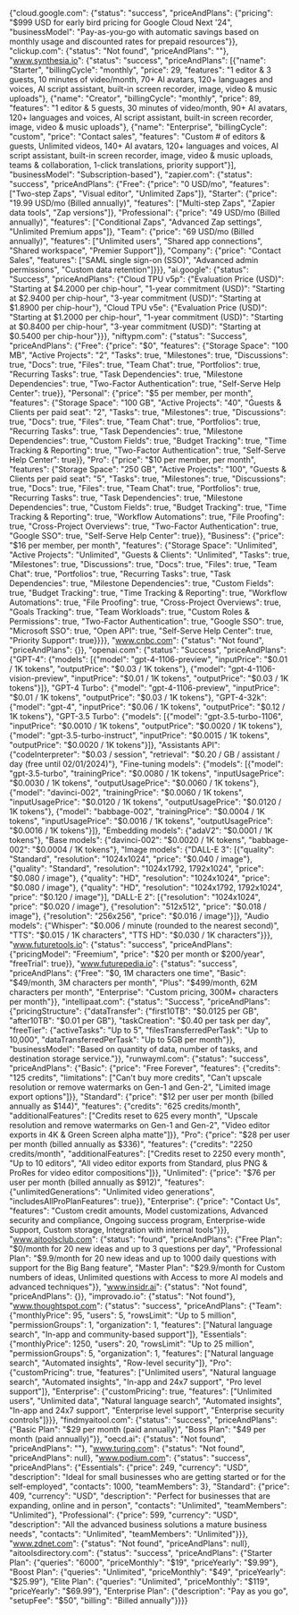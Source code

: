 {"cloud.google.com": {"status": "success", "priceAndPlans": {"pricing": "$999 USD for early bird pricing for Google Cloud Next '24", "businessModel": "Pay-as-you-go with automatic savings based on monthly usage and discounted rates for prepaid resources"}}, "clickup.com": {"status": "Not found", "priceAndPlans": ""}, "www.synthesia.io": {"status": "success", "priceAndPlans": [{"name": "Starter", "billingCycle": "monthly", "price": 29, "features": "1 editor & 3 guests, 10 minutes of video/month, 70+ AI avatars, 120+ languages and voices, AI script assistant, built-in screen recorder, image, video & music uploads"}, {"name": "Creator", "billingCycle": "monthly", "price": 89, "features": "1 editor & 5 guests, 30 minutes of video/month, 90+ AI avatars, 120+ languages and voices, AI script assistant, built-in screen recorder, image, video & music uploads"}, {"name": "Enterprise", "billingCycle": "custom", "price": "Contact sales", "features": "Custom # of editors & guests, Unlimited videos, 140+ AI avatars, 120+ languages and voices, AI script assistant, built-in screen recorder, image, video & music uploads, teams & collaboration, 1-click translations, priority support"}], "businessModel": "Subscription-based"}, "zapier.com": {"status": "success", "priceAndPlans": {"Free": {"price": "0 USD/mo", "features": ["Two-step Zaps", "Visual editor", "Unlimited Zaps"]}, "Starter": {"price": "19.99 USD/mo (Billed annually)", "features": ["Multi-step Zaps", "Zapier data tools", "Zap versions"]}, "Professional": {"price": "49 USD/mo (Billed annually)", "features": ["Conditional Zaps", "Advanced Zap settings", "Unlimited Premium apps"]}, "Team": {"price": "69 USD/mo (Billed annually)", "features": ["Unlimited users", "Shared app connections", "Shared workspace", "Premier Support"]}, "Company": {"price": "Contact Sales", "features": ["SAML single sign-on (SSO)", "Advanced admin permissions", "Custom data retention"]}}}, "ai.google": {"status": "Success", "priceAndPlans": {"Cloud TPU v5p": {"Evaluation Price (USD)": "Starting at $4.2000 per chip-hour", "1-year commitment (USD)": "Starting at $2.9400 per chip-hour", "3-year commitment (USD)": "Starting at $1.8900 per chip-hour"}, "Cloud TPU v5e": {"Evaluation Price (USD)": "Starting at $1.2000 per chip-hour", "1-year commitment (USD)": "Starting at $0.8400 per chip-hour", "3-year commitment (USD)": "Starting at $0.5400 per chip-hour"}}}, "niftypm.com": {"status": "Success", "priceAndPlans": {"Free": {"price": "$0", "features": {"Storage Space": "100 MB", "Active Projects": "2", "Tasks": true, "Milestones": true, "Discussions": true, "Docs": true, "Files": true, "Team Chat": true, "Portfolios": true, "Recurring Tasks": true, "Task Dependencies": true, "Milestone Dependencies": true, "Two-Factor Authentication": true, "Self-Serve Help Center": true}}, "Personal": {"price": "$5 per member, per month", "features": {"Storage Space": "100 GB", "Active Projects": "40", "Guests & Clients per paid seat": "2", "Tasks": true, "Milestones": true, "Discussions": true, "Docs": true, "Files": true, "Team Chat": true, "Portfolios": true, "Recurring Tasks": true, "Task Dependencies": true, "Milestone Dependencies": true, "Custom Fields": true, "Budget Tracking": true, "Time Tracking & Reporting": true, "Two-Factor Authentication": true, "Self-Serve Help Center": true}}, "Pro": {"price": "$10 per member, per month", "features": {"Storage Space": "250 GB", "Active Projects": "100", "Guests & Clients per paid seat": "5", "Tasks": true, "Milestones": true, "Discussions": true, "Docs": true, "Files": true, "Team Chat": true, "Portfolios": true, "Recurring Tasks": true, "Task Dependencies": true, "Milestone Dependencies": true, "Custom Fields": true, "Budget Tracking": true, "Time Tracking & Reporting": true, "Workflow Automations": true, "File Proofing": true, "Cross-Project Overviews": true, "Two-Factor Authentication": true, "Google SSO": true, "Self-Serve Help Center": true}}, "Business": {"price": "$16 per member, per month", "features": {"Storage Space": "Unlimited", "Active Projects": "Unlimited", "Guests & Clients": "Unlimited", "Tasks": true, "Milestones": true, "Discussions": true, "Docs": true, "Files": true, "Team Chat": true, "Portfolios": true, "Recurring Tasks": true, "Task Dependencies": true, "Milestone Dependencies": true, "Custom Fields": true, "Budget Tracking": true, "Time Tracking & Reporting": true, "Workflow Automations": true, "File Proofing": true, "Cross-Project Overviews": true, "Goals Tracking": true, "Team Workloads": true, "Custom Roles & Permissions": true, "Two-Factor Authentication": true, "Google SSO": true, "Microsoft SSO": true, "Open API": true, "Self-Serve Help Center": true, "Priority Support": true}}}}, "www.cnbc.com": {"status": "Not found", "priceAndPlans": {}}, "openai.com": {"status": "Success", "priceAndPlans": {"GPT-4": {"models": [{"model": "gpt-4-1106-preview", "inputPrice": "$0.01 / 1K tokens", "outputPrice": "$0.03 / 1K tokens"}, {"model": "gpt-4-1106-vision-preview", "inputPrice": "$0.01 / 1K tokens", "outputPrice": "$0.03 / 1K tokens"}]}, "GPT-4 Turbo": {"model": "gpt-4-1106-preview", "inputPrice": "$0.01 / 1K tokens", "outputPrice": "$0.03 / 1K tokens"}, "GPT-4-32k": {"model": "gpt-4", "inputPrice": "$0.06 / 1K tokens", "outputPrice": "$0.12 / 1K tokens"}, "GPT-3.5 Turbo": {"models": [{"model": "gpt-3.5-turbo-1106", "inputPrice": "$0.0010 / 1K tokens", "outputPrice": "$0.0020 / 1K tokens"}, {"model": "gpt-3.5-turbo-instruct", "inputPrice": "$0.0015 / 1K tokens", "outputPrice": "$0.0020 / 1K tokens"}]}, "Assistants API": {"codeInterpreter": "$0.03 / session", "retrieval": "$0.20 / GB / assistant / day (free until 02/01/2024)"}, "Fine-tuning models": {"models": [{"model": "gpt-3.5-turbo", "trainingPrice": "$0.0080 / 1K tokens", "inputUsagePrice": "$0.0030 / 1K tokens", "outputUsagePrice": "$0.0060 / 1K tokens"}, {"model": "davinci-002", "trainingPrice": "$0.0060 / 1K tokens", "inputUsagePrice": "$0.0120 / 1K tokens", "outputUsagePrice": "$0.0120 / 1K tokens"}, {"model": "babbage-002", "trainingPrice": "$0.0004 / 1K tokens", "inputUsagePrice": "$0.0016 / 1K tokens", "outputUsagePrice": "$0.0016 / 1K tokens"}]}, "Embedding models": {"adaV2": "$0.0001 / 1K tokens"}, "Base models": {"davinci-002": "$0.0020 / 1K tokens", "babbage-002": "$0.0004 / 1K tokens"}, "Image models": {"DALL-E 3": [{"quality": "Standard", "resolution": "1024x1024", "price": "$0.040 / image"}, {"quality": "Standard", "resolution": "1024x1792, 1792x1024", "price": "$0.080 / image"}, {"quality": "HD", "resolution": "1024x1024", "price": "$0.080 / image"}, {"quality": "HD", "resolution": "1024x1792, 1792x1024", "price": "$0.120 / image"}], "DALL-E 2": [{"resolution": "1024x1024", "price": "$0.020 / image"}, {"resolution": "512x512", "price": "$0.018 / image"}, {"resolution": "256x256", "price": "$0.016 / image"}]}, "Audio models": {"Whisper": "$0.006 / minute (rounded to the nearest second)", "TTS": "$0.015 / 1K characters", "TTS HD": "$0.030 / 1K characters"}}}, "www.futuretools.io": {"status": "success", "priceAndPlans": {"pricingModel": "Freemium", "price": "$20 per month or $200/year", "freeTrial": true}}, "www.futurepedia.io": {"status": "success", "priceAndPlans": {"Free": "$0, 1M characters one time", "Basic": "$49/month, 3M characters per month", "Plus": "$499/month, 62M characters per month", "Enterprise": "Custom pricing, 300M+ characters per month"}}, "intellipaat.com": {"status": "Success", "priceAndPlans": {"pricingStructure": {"dataTransfer": {"first10TB": "$0.0125 per GB", "after10TB": "$0.01 per GB"}, "taskCreation": "$0.40 per task per day", "freeTier": {"activeTasks": "Up to 5", "filesTransferredPerTask": "Up to 10,000", "dataTransferredPerTask": "Up to 5GB per month"}}, "businessModel": "Based on quantity of data, number of tasks, and destination storage service."}}, "runwayml.com": {"status": "success", "priceAndPlans": {"Basic": {"price": "Free Forever", "features": {"credits": "125 credits", "limitations": ["Can't buy more credits", "Can't upscale resolution or remove watermarks on Gen-1 and Gen-2", "Limited image export options"]}}, "Standard": {"price": "$12 per user per month (billed annually as $144)", "features": {"credits": "625 credits/month", "additionalFeatures": ["Credits reset to 625 every month", "Upscale resolution and remove watermarks on Gen-1 and Gen-2", "Video editor exports in 4K & Green Screen alpha matte"]}}, "Pro": {"price": "$28 per user per month (billed annually as $336)", "features": {"credits": "2250 credits/month", "additionalFeatures": ["Credits reset to 2250 every month", "Up to 10 editors", "All video editor exports from Standard, plus PNG & ProRes for video editor compositions"]}}, "Unlimited": {"price": "$76 per user per month (billed annually as $912)", "features": {"unlimitedGenerations": "Unlimited video generations", "includesAllProPlanFeatures": true}}, "Enterprise": {"price": "Contact Us", "features": "Custom credit amounts, Model customizations, Advanced security and compliance, Ongoing success program, Enterprise-wide Support, Custom storage, Integration with internal tools"}}}, "www.aitoolsclub.com": {"status": "found", "priceAndPlans": {"Free Plan": "$0/month for 20 new ideas and up to 3 questions per day", "Professional Plan": "$9.9/month for 20 new ideas and up to 1000 daily questions with support for the Big Bang feature", "Master Plan": "$29.9/month for Custom numbers of ideas, Unlimited questions with Access to more AI models and advanced techniques"}}, "www.insidr.ai": {"status": "Not found", "priceAndPlans": {}}, "improvado.io": {"status": "Not found"}, "www.thoughtspot.com": {"status": "success", "priceAndPlans": {"Team": {"monthlyPrice": 95, "users": 5, "rowsLimit": "Up to 5 million", "permissionGroups": 1, "organization": 1, "features": ["Natural language search", "In-app and community-based support"]}, "Essentials": {"monthlyPrice": 1250, "users": 20, "rowsLimit": "Up to 25 million", "permissionGroups": 5, "organization": 1, "features": ["Natural language search", "Automated insights", "Row-level security"]}, "Pro": {"customPricing": true, "features": ["Unlimited users", "Natural language search", "Automated insights", "In-app and 24x7 support", "Pro level support"]}, "Enterprise": {"customPricing": true, "features": ["Unlimited users", "Unlimited data", "Natural language search", "Automated insights", "In-app and 24x7 support", "Enterprise level support", "Enterprise security controls"]}}}, "findmyaitool.com": {"status": "success", "priceAndPlans": {"Basic Plan": "$29 per month (paid annually)", "Boss Plan": "$49 per month (paid annually)"}}, "oecd.ai": {"status": "Not found", "priceAndPlans": ""}, "www.turing.com": {"status": "Not found", "priceAndPlans": null}, "www.podium.com": {"status": "success", "priceAndPlans": {"Essentials": {"price": 249, "currency": "USD", "description": "Ideal for small businesses who are getting started or for the self-employed", "contacts": 1000, "teamMembers": 3}, "Standard": {"price": 409, "currency": "USD", "description": "Perfect for businesses that are expanding, online and in person", "contacts": "Unlimited", "teamMembers": "Unlimited"}, "Professional": {"price": 599, "currency": "USD", "description": "All the advanced business solutions a mature business needs", "contacts": "Unlimited", "teamMembers": "Unlimited"}}}, "www.zdnet.com": {"status": "Not found", "priceAndPlans": null}, "aitoolsdirectory.com": {"status": "success", "priceAndPlans": {"Starter Plan": {"queries": "6000", "priceMonthly": "$19", "priceYearly": "$9.99"}, "Boost Plan": {"queries": "Unlimited", "priceMonthly": "$49", "priceYearly": "$25.99"}, "Elite Plan": {"queries": "Unlimited", "priceMonthly": "$119", "priceYearly": "$69.99"}, "Enterprise Plan": {"description": "Pay as you go", "setupFee": "$50", "billing": "Billed annually"}}}}